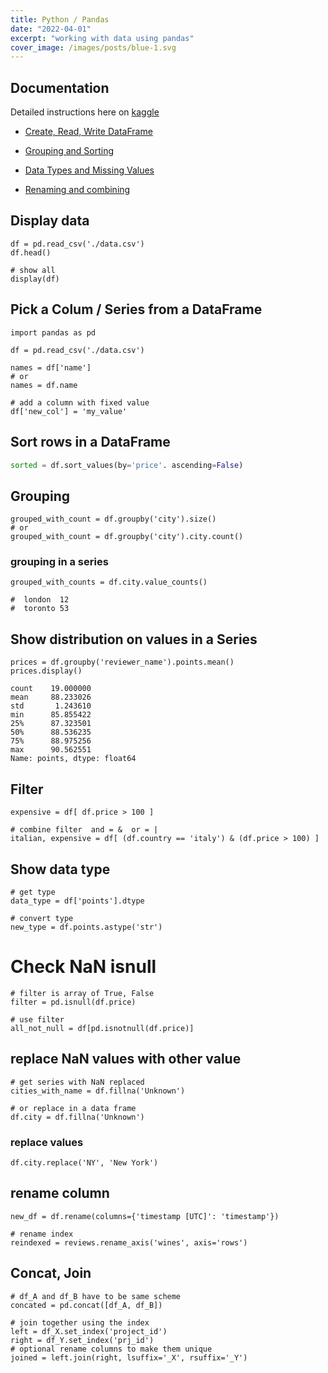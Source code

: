 ```yaml
---
title: Python / Pandas
date: "2022-04-01"
excerpt: "working with data using pandas"
cover_image: /images/posts/blue-1.svg
---
```


## Documentation

Detailed instructions here on [kaggle](https://www.kaggle.com)

- [Create, Read, Write DataFrame](https://www.kaggle.com/code/harrymiller/exercise-creating-reading-and-writing/edit)

- [Grouping and Sorting](https://www.kaggle.com/code/residentmario/grouping-and-sorting)

- [Data Types and Missing Values](https://www.kaggle.com/code/residentmario/data-types-and-missing-values)

- [Renaming and combining](https://www.kaggle.com/code/residentmario/renaming-and-combining)

## Display data

```
df = pd.read_csv('./data.csv')
df.head()

# show all
display(df)
```

## Pick a Colum / Series from a DataFrame

```
import pandas as pd

df = pd.read_csv('./data.csv')

names = df['name']
# or
names = df.name

# add a column with fixed value
df['new_col'] = 'my_value'
```

## Sort rows in a DataFrame

```python
sorted = df.sort_values(by='price'. ascending=False)
```

## Grouping

```
grouped_with_count = df.groupby('city').size()
# or
grouped_with_count = df.groupby('city').city.count()
```

### grouping in a series

```
grouped_with_counts = df.city.value_counts()

#  london  12
#  toronto 53
```

## Show distribution on values in a Series

```
prices = df.groupby('reviewer_name').points.mean()
prices.display()

count    19.000000
mean     88.233026
std       1.243610
min      85.855422
25%      87.323501
50%      88.536235
75%      88.975256
max      90.562551
Name: points, dtype: float64
```

## Filter

```
expensive = df[ df.price > 100 ]

# combine filter  and = &  or = |
italian, expensive = df[ (df.country == 'italy') & (df.price > 100) ]
```

## Show data type

```
# get type
data_type = df['points'].dtype

# convert type
new_type = df.points.astype('str')

```

# Check NaN isnull

```
# filter is array of True, False
filter = pd.isnull(df.price)

# use filter
all_not_null = df[pd.isnotnull(df.price)]
```

## replace NaN values with other value

```
# get series with NaN replaced
cities_with_name = df.fillna('Unknown')

# or replace in a data frame
df.city = df.fillna('Unknown')
```

### replace values

```
df.city.replace('NY', 'New York')
```

## rename column

```
new_df = df.rename(columns={'timestamp [UTC]': 'timestamp'})

# rename index
reindexed = reviews.rename_axis('wines', axis='rows')
```

## Concat, Join

```
# df_A and df_B have to be same scheme
concated = pd.concat([df_A, df_B])
```

```
# join together using the index
left = df_X.set_index('project_id')
right = df_Y.set_index('prj_id')
# optional rename columns to make them unique
joined = left.join(right, lsuffix='_X', rsuffix='_Y')
```
